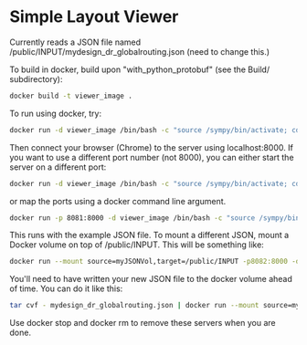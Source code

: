 # Simple Layout Viewer

Currently reads a JSON file named /public/INPUT/mydesign_dr_globalrouting.json (need to change this.)

To build in docker, build upon "with_python_protobuf" (see the Build/ subdirectory):

````bash
docker build -t viewer_image .
````

To run using docker, try:
````bash
docker run -d viewer_image /bin/bash -c "source /sympy/bin/activate; cd /public; python -m http.server"
````
Then connect your browser (Chrome) to the server using localhost:8000.
If you want to use a different port number (not 8000), you can either start the server on a different port:
````bash
docker run -d viewer_image /bin/bash -c "source /sympy/bin/activate; cd /public; python -m http.server 8081"
````
or map the ports using a docker command line argument.
````bash
docker run -p 8081:8000 -d viewer_image /bin/bash -c "source /sympy/bin/activate; cd /public; python -m http.server"
````

This runs with the example JSON file.
To mount a different JSON, mount a Docker volume on top of /public/INPUT.
This will be something like:
````bash
docker run --mount source=myJSONVol,target=/public/INPUT -p8082:8000 -d viewer_image /bin/bash -c "source /sympy/bin/activate; cd /public; python -m http.server"
````
You'll need to have written your new JSON file to the docker volume ahead of time.
You can do it like this:
````bash
tar cvf - mydesign_dr_globalrouting.json | docker run --mount source=myJSONVol,target=/vol -i ubuntu bash -c "cd /vol; tar xvf -"
````

Use docker stop and docker rm to remove these servers when you are done.
